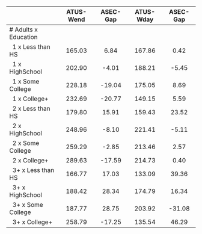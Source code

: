 
|                      |    ATUS-Wend |     ASEC-Gap |    ATUS-Wday |     ASEC-Gap |
| -------------------- | :----------: | :----------: | :----------: | :----------: |
| # Adults x Education |              |              |              |              |
| &nbsp;&nbsp;1 x Less than HS |       165.03 |         6.84 |       167.86 |         0.42 |
| &nbsp;&nbsp;1 x HighSchool |       202.90 |        -4.01 |       188.21 |        -5.45 |
| &nbsp;&nbsp;1 x Some College |       228.18 |       -19.04 |       175.05 |         8.69 |
| &nbsp;&nbsp;1 x College+ |       232.69 |       -20.77 |       149.15 |         5.59 |
| &nbsp;&nbsp;2 x Less than HS |       179.80 |        15.91 |       159.43 |        23.52 |
| &nbsp;&nbsp;2 x HighSchool |       248.96 |        -8.10 |       221.41 |        -5.11 |
| &nbsp;&nbsp;2 x Some College |       259.29 |        -2.85 |       213.46 |         2.57 |
| &nbsp;&nbsp;2 x College+ |       289.63 |       -17.59 |       214.73 |         0.40 |
| &nbsp;&nbsp;3+ x Less than HS |       166.77 |        17.03 |       133.09 |        39.36 |
| &nbsp;&nbsp;3+ x HighSchool |       188.42 |        28.34 |       174.79 |        16.34 |
| &nbsp;&nbsp;3+ x Some College |       187.77 |        28.75 |       203.92 |       -31.08 |
| &nbsp;&nbsp;3+ x College+ |       258.79 |       -17.25 |       135.54 |        46.29 |

